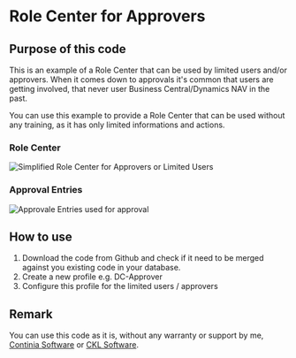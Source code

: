 # Role Center for Approvers #

## Purpose of this code ##
This is an example of a Role Center that can be used by limited users and/or approvers.
When it comes down to approvals it's common that users are getting involved, that never user Business Central/Dynamics NAV in the past.

You can use this example to provide a Role Center that can be used without any training, as it has only limited informations and actions.

### Role Center ###
![Simplified Role Center for Approvers or Limited Users](https://github.com/sradloff/Document-Capture/blob/master/Approver%20Role%20Center/Documentation/RoleCenter.png?raw=true)
### Approval Entries ###
![Approvale Entries used for approval](https://github.com/sradloff/Document-Capture/blob/master/Approver%20Role%20Center/Documentation/ApprovalEntries.png?raw=true)

## How to use ##
1. Download the code from Github and check if it need to be merged against you existing code in your database.
2. Create a new profile e.g. DC-Approver
3. Configure  this profile for the limited users / approvers

## Remark ##
You can use this code as it is, without any warranty or support by me, [Continia Software](https://www.continia.com "Continia Software") or [CKL Software](https://www.ckl-kore.de "CKL Software - Add-ons for Microsoft Dynamics Business Central and NAV").
